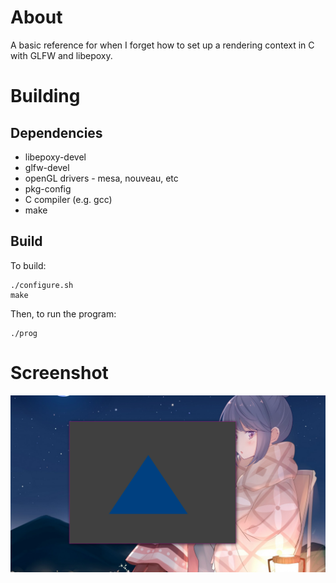 # About
A basic reference for when I forget how to set up a rendering context in C with
GLFW and libepoxy.
# Building
## Dependencies
* libepoxy-devel
* glfw-devel
* openGL drivers - mesa, nouveau, etc
* pkg-config
* C compiler (e.g. gcc)
* make

## Build
To build:
```
./configure.sh
make
```
Then, to run the program:
```
./prog
```
# Screenshot
![Screenshot of window with a triangle](.img/window.png "Screenshot")
